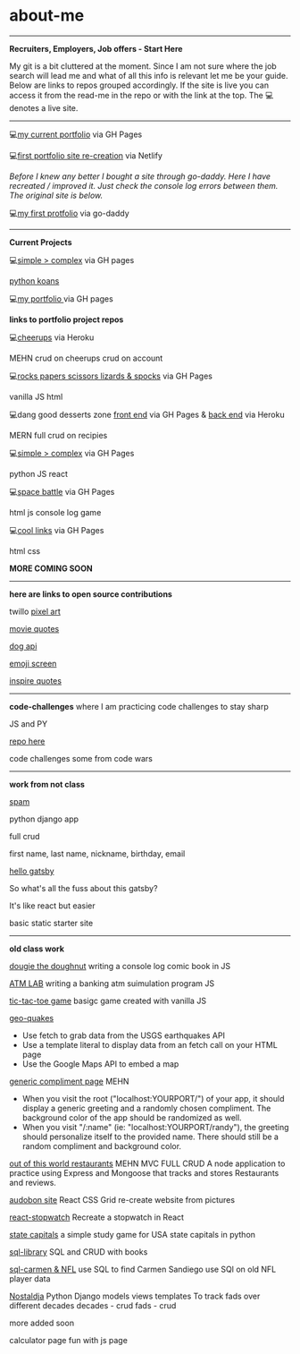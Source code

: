 # about-me

******

__Recruiters, Employers, Job offers _-_ Start Here__

My git is a bit cluttered at the moment. Since I am not sure where the job search will lead me and what of all this info is relevant let me be your guide.
Below are links to repos grouped accordingly. If the site is live you can access it from the read-me in the repo or with the link at the top.
The 💻 denotes a live site.

------

💻[my current portfolio](https://brianlovega.github.io/portfolio-improvements/) via GH Pages


💻[first portfolio site re-creation](https://brianloveless-copy.netlify.com/) via Netlify

_Before I knew any better I bought a site through go-daddy. Here I have recreated / improved it. Just check the console log errors between them. The original site is below._

💻[my first protfolio](www.brianloveless.com) via go-daddy

______

__Current Projects__

💻[simple > complex](https://github.com/BrianLoveGa/proj4-simple-over-complex) via GH pages

[python koans](https://github.com/BrianLoveGa/python_koans)

💻[my portfolio ](https://github.com/BrianLoveGa/portfolio-improvements) via GH pages




__links to portfolio project repos__


💻[cheerups](https://github.com/BrianLoveGa/project-2-cheerupApp) via Heroku


MEHN 
crud on cheerups
crud on account

💻[rocks papers scissors lizards & spocks](https://github.com/BrianLoveGa/game-rock-paper-scissors) via GH Pages


vanilla JS
html

💻dang good desserts zone [front end](https://github.com/esin87/ga-seir-project3-frontend) via GH Pages & [back end](https://github.com/esin87/ga-seir-project3) via Heroku


MERN
full crud on recipies

💻[simple > complex](https://github.com/BrianLoveGa/proj4-simple-over-complex) via GH Pages


python JS
react

💻[space battle](https://github.com/BrianLoveGa/space-battle-game) via GH Pages


html js
console log game

💻[cool links](https://github.com/BrianLoveGa/cool-LinksPage) via GH Pages


html css


__MORE COMING SOON__


******

__here are links to open source contributions__

twillo [pixel art](https://github.com/BrianLoveGa/open-pixel-art)

[movie quotes](https://github.com/BrianLoveGa/popular-movie-quotes)

[dog api](https://github.com/BrianLoveGa/dog-api-images)

[emoji screen](https://github.com/BrianLoveGa/emojiscreen)

[inspire quotes](https://github.com/BrianLoveGa/inspirational-quotes)




****
__code-challenges__
where I am practicing code challenges to stay sharp


JS and PY

[repo here](https://github.com/BrianLoveGa/code_work)


code challenges some from code wars

****

__work from not class__

[spam](https://github.com/BrianLoveGa/python_practice_spam)


python django app

full crud 

first name, last name, nickname, birthday, email

[hello gatsby](https://github.com/BrianLoveGa/all-the-fuss-about-gatsby)


So what's all the fuss about this gatsby?

It's like react but easier

basic static starter site


*****
__old class work__

[dougie the doughnut](https://github.com/BrianLoveGa/douggie-the-doughnut-adventure/tree/master/donut_adventure)
writing a console log comic book in JS

[ATM LAB](https://github.com/BrianLoveGa/JS_ATM_LAB/blob/master/src/challenge.js)
writing a banking atm suimulation program JS

[tic-tac-toe game](https://github.com/BrianLoveGa/first-tic-tac-toe-game)
basigc game created with vanilla JS

[geo-quakes](https://github.com/BrianLoveGa/geoquakes)

+ Use fetch to grab data from the USGS earthquakes API
+ Use a template literal to display data from an fetch call on your HTML page
+ Use the Google Maps API to embed a map


[generic compliment page](https://github.com/BrianLoveGa/compliments-needed-page)
MEHN
+ When you visit the root ("localhost:YOURPORT/") of your app, it should display a generic greeting and a randomly chosen compliment. The background color of the app should be randomized as well.
+ When you visit "/:name" (ie: "localhost:YOURPORT/randy"), the greeting should personalize itself to the provided name. There should still be a random compliment and background color.

[out of this world restaurants](https://github.com/BrianLoveGa/out-of-this-world)
MEHN
MVC
FULL CRUD
A node application to practice using Express and Mongoose that tracks and stores Restaurants and reviews.

[audobon site](https://github.com/BrianLoveGa/bird-site-recreation-react-grid)
React
CSS Grid
re-create website from pictures

[react-stopwatch](https://github.com/BrianLoveGa/stopwatch-in-react)
Recreate a stopwatch in React

[state capitals](https://github.com/BrianLoveGa/state-capitals-python)
a simple study game for USA state capitals in python

[sql-library](https://github.com/BrianLoveGa/sql-library)
SQL and CRUD with books

[sql-carmen & NFL](https://github.com/BrianLoveGa/oldnfl-sql-lab)
use SQL to find Carmen Sandiego
use SQl on old NFL player data

[Nostaldja](https://github.com/BrianLoveGa/Nostaldja)
Python Django models views templates
To track fads over different decades
decades - crud
fads - crud

more added soon

calculator page
fun with js page